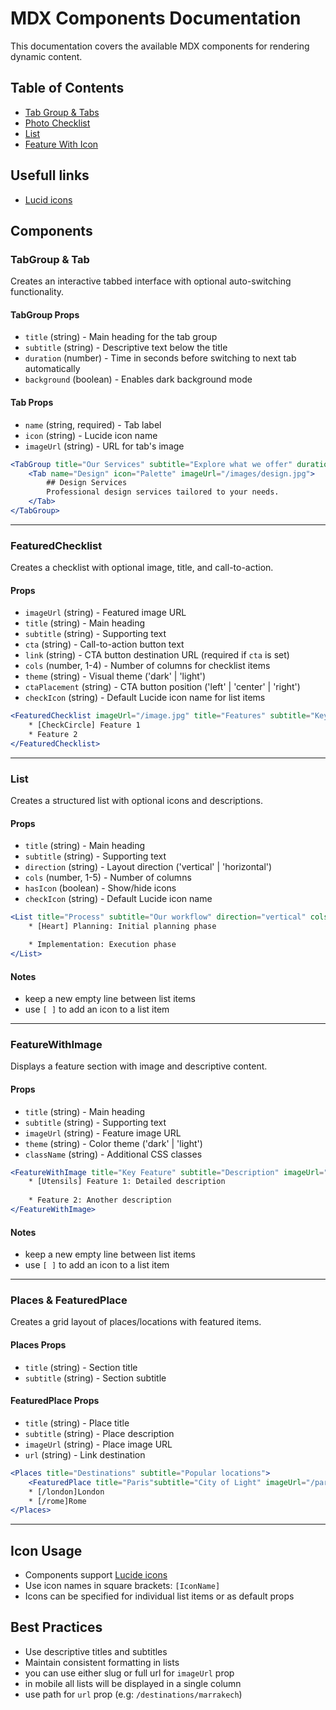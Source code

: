 # MDX Components Documentation

This documentation covers the available MDX components for rendering dynamic content.

## Table of Contents

- [Tab Group & Tabs](#tab-group--tabs)
- [Photo Checklist](#photo-checklist)
- [List](#list)
- [Feature With Icon](#feature-with-icon)

## Usefull links

- <a href="https://lucide.dev/icons" target="_blank">Lucid icons</a>

## Components

### TabGroup & Tab

Creates an interactive tabbed interface with optional auto-switching functionality.

#### TabGroup Props
- `title` (string) - Main heading for the tab group
- `subtitle` (string) - Descriptive text below the title
- `duration` (number) - Time in seconds before switching to next tab automatically
- `background` (boolean) - Enables dark background mode

#### Tab Props
- `name` (string, required) - Tab label
- `icon` (string) - Lucide icon name
- `imageUrl` (string) - URL for tab's image

```jsx
<TabGroup title="Our Services" subtitle="Explore what we offer" duration={5} background={false}>
    <Tab name="Design" icon="Palette" imageUrl="/images/design.jpg">
        ## Design Services
        Professional design services tailored to your needs.
    </Tab>
</TabGroup>
```
------

### FeaturedChecklist

Creates a checklist with optional image, title, and call-to-action.

#### Props
- `imageUrl` (string) - Featured image URL
- `title` (string) - Main heading
- `subtitle` (string) - Supporting text
- `cta` (string) - Call-to-action button text
- `link` (string) - CTA button destination URL (required if `cta` is set)
- `cols` (number, 1-4) - Number of columns for checklist items
- `theme` (string) - Visual theme ('dark' | 'light')
- `ctaPlacement` (string) - CTA button position ('left' | 'center' | 'right')
- `checkIcon` (string) - Default Lucide icon name for list items

```jsx
<FeaturedChecklist imageUrl="/image.jpg" title="Features" subtitle="Key benefits" cta="Learn More" link="/features" cols={2} theme="dark">
    * [CheckCircle] Feature 1
    * Feature 2
</FeaturedChecklist>
```

------

### List

Creates a structured list with optional icons and descriptions.

#### Props
- `title` (string) - Main heading
- `subtitle` (string) - Supporting text
- `direction` (string) - Layout direction ('vertical' | 'horizontal')
- `cols` (number, 1-5) - Number of columns
- `hasIcon` (boolean) - Show/hide icons
- `checkIcon` (string) - Default Lucide icon name

```jsx
<List title="Process" subtitle="Our workflow" direction="vertical" cols={2}hasIcon={true}checkIcon="Check">
    * [Heart] Planning: Initial planning phase

    * Implementation: Execution phase
</List>
```
#### Notes
- keep a new empty line between list items
- use `[ ]` to add an icon to a list item

------

### FeatureWithImage

Displays a feature section with image and descriptive content.

#### Props
- `title` (string) - Main heading
- `subtitle` (string) - Supporting text
- `imageUrl` (string) - Feature image URL
- `theme` (string) - Color theme ('dark' | 'light')
- `className` (string) - Additional CSS classes

```jsx
<FeatureWithImage title="Key Feature" subtitle="Description" imageUrl="/feature.jpg" theme="dark">
    * [Utensils] Feature 1: Detailed description
    
    * Feature 2: Another description
</FeatureWithImage>
```

#### Notes
- keep a new empty line between list items
- use `[ ]` to add an icon to a list item

------

### Places & FeaturedPlace

Creates a grid layout of places/locations with featured items.

#### Places Props
- `title` (string) - Section title
- `subtitle` (string) - Section subtitle

#### FeaturedPlace Props
- `title` (string) - Place title
- `subtitle` (string) - Place description
- `imageUrl` (string) - Place image URL
- `url` (string) - Link destination

```jsx
<Places title="Destinations" subtitle="Popular locations">
    <FeaturedPlace title="Paris"subtitle="City of Light" imageUrl="/paris.jpg" url="/destinations/paris" />
    * [/london]London
    * [/rome]Rome
</Places>
```
------

## Icon Usage
- Components support [Lucide icons](https://lucide.dev/icons)
- Use icon names in square brackets: `[IconName]`
- Icons can be specified for individual list items or as default props

## Best Practices
- Use descriptive titles and subtitles
- Maintain consistent formatting in lists
- you can use either slug or full url for `imageUrl` prop
- in mobile all lists will be displayed in a single column
- use path for `url` prop (e.g: `/destinations/marrakech`)
